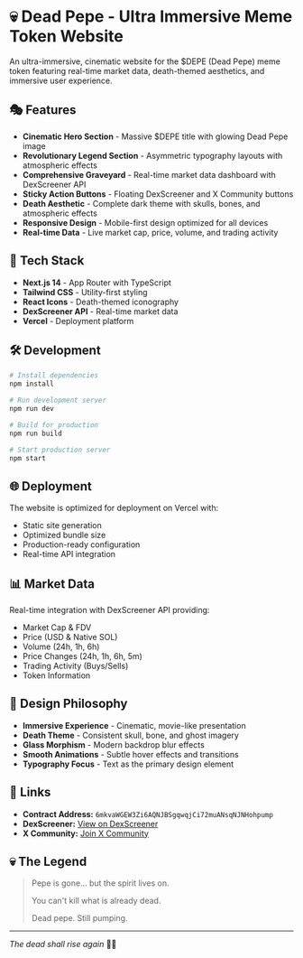 # 💀 Dead Pepe - Ultra Immersive Meme Token Website

An ultra-immersive, cinematic website for the $DEPE (Dead Pepe) meme token featuring real-time market data, death-themed aesthetics, and immersive user experience.

## 🎭 Features

- **Cinematic Hero Section** - Massive $DEPE title with glowing Dead Pepe image
- **Revolutionary Legend Section** - Asymmetric typography layouts with atmospheric effects
- **Comprehensive Graveyard** - Real-time market data dashboard with DexScreener API
- **Sticky Action Buttons** - Floating DexScreener and X Community buttons
- **Death Aesthetic** - Complete dark theme with skulls, bones, and atmospheric effects
- **Responsive Design** - Mobile-first design optimized for all devices
- **Real-time Data** - Live market cap, price, volume, and trading activity

## 🚀 Tech Stack

- **Next.js 14** - App Router with TypeScript
- **Tailwind CSS** - Utility-first styling
- **React Icons** - Death-themed iconography
- **DexScreener API** - Real-time market data
- **Vercel** - Deployment platform

## 🛠️ Development

```bash
# Install dependencies
npm install

# Run development server
npm run dev

# Build for production
npm run build

# Start production server
npm start
```

## 🌐 Deployment

The website is optimized for deployment on Vercel with:
- Static site generation
- Optimized bundle size
- Production-ready configuration
- Real-time API integration

## 📊 Market Data

Real-time integration with DexScreener API providing:
- Market Cap & FDV
- Price (USD & Native SOL)
- Volume (24h, 1h, 6h)
- Price Changes (24h, 1h, 6h, 5m)
- Trading Activity (Buys/Sells)
- Token Information

## 🎨 Design Philosophy

- **Immersive Experience** - Cinematic, movie-like presentation
- **Death Theme** - Consistent skull, bone, and ghost imagery
- **Glass Morphism** - Modern backdrop blur effects
- **Smooth Animations** - Subtle hover effects and transitions
- **Typography Focus** - Text as the primary design element

## 🔗 Links

- **Contract Address:** `6mkvaWGEW3Zi6AQNJBSgqwqjCi72muANsqNJNHohpump`
- **DexScreener:** [View on DexScreener](https://dexscreener.com/solana/6mkvaWGEW3Zi6AQNJBSgqwqjCi72muANsqNJNHohpump)
- **X Community:** [Join X Community](https://x.com/i/communities/1982357981816574208)

## 💀 The Legend

> Pepe is gone… but the spirit lives on.
> 
> You can't kill what is already dead.
> 
> Dead pepe. Still pumping.

---

*The dead shall rise again* 🏴‍☠️